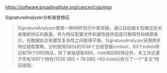 https://software.broadinstitute.org/cancer/cga/msp

SignatureAnalyzer分析突变特征

> SignatureAnalyzer使用一种NMF的贝叶斯转换，通过自动相关性确定技术来推断特征的数量，并为特征配置文件和属性提供高度可解释性和稀疏表示，在数据拟合和模型复杂性之间取得平衡。SignatureAnalyzer采用两步特征提取策略，分别使用SBSs的1536个五核苷酸context、83个indels特征和78个DBS特征。除了单独提取SBS、indel和DBS特征外，本工作还基于所有1697个特性(1536 SBS + 78 DBS +83 indels)执行了一个“复合”特征提取。
